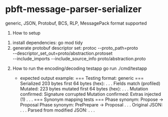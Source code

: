 # pbft-message-parser-serializer
generic, JSON, Protobuf, BCS, RLP, MessagePack format supported

1. How to setup
  1) install dependencies:
     go mod tidy
  2) generate protobuf descriptor set:
     protoc --proto_path=proto \
     --descriptor_set_out=proto/abstraction.protoset \
     --include_imports --include_source_info proto/abstraction.proto

2. How to run the encoding/decoding testapp
   go run ./cmd/testapp

   * expected output example:
     === Testing format: generic ===
     Serialized 203 bytes
     first 64 bytes (hex): . . .
     Fields match (profiled)
     Mutated: 223 bytes
     mutated first 64 bytes (hex): . . .
     Mutation confirmed: Signature corrupted
     Mutation confirmed: Extras injected (1)
     . . .
     === Synonym mapping tests ===
     Phase synonym: Propose      -> Proposal
     Phase synonym: PrePrepare   -> Proposal
     . . .
     Original JSON: . . .
     Parsed from modified JSON: . . .
